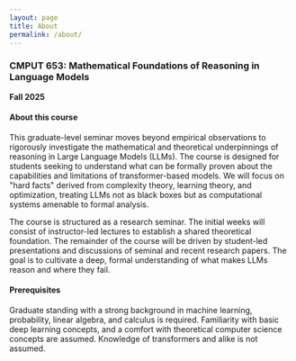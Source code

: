 ```yaml
---
layout: page
title: About
permalink: /about/
---
```


### CMPUT 653: Mathematical Foundations of Reasoning in Language Models

**Fall 2025**

#### About this course

This graduate-level seminar moves beyond empirical observations to rigorously investigate the mathematical and theoretical underpinnings of reasoning in Large Language Models (LLMs). The course is designed for students seeking to understand what can be formally proven about the capabilities and limitations of transformer-based models. We will focus on "hard facts" derived from complexity theory, learning theory, and optimization, treating LLMs not as black boxes but as computational systems amenable to formal analysis.

The course is structured as a research seminar. 
The initial weeks will consist of instructor-led lectures to establish a shared theoretical foundation. The remainder of the course will be driven by student-led presentations and discussions of seminal and recent research papers. The goal is to cultivate a deep, formal understanding of what makes LLMs reason and where they fail.

#### Prerequisites

Graduate standing with a strong background in machine learning, probability, linear algebra, and calculus is required. Familiarity with basic deep learning concepts, and a comfort with theoretical computer science concepts are assumed. Knowledge of transformers and alike is not assumed.